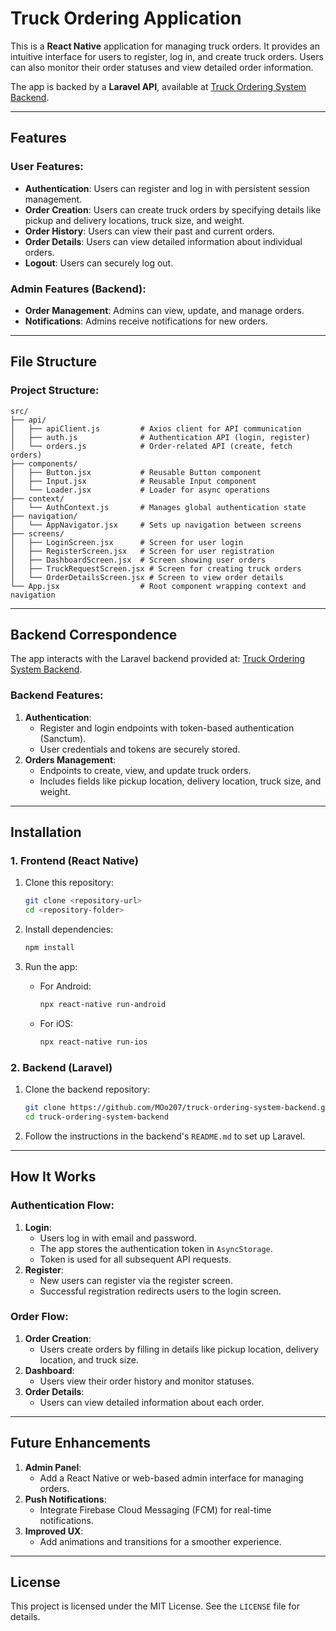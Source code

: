 
# Truck Ordering Application

This is a **React Native** application for managing truck orders. It provides an intuitive interface for users to register, log in, and create truck orders. Users can also monitor their order statuses and view detailed order information.

The app is backed by a **Laravel API**, available at [Truck Ordering System Backend](https://github.com/MOo207/truck-ordering-system-backend.git).

---

## Features

### User Features:
- **Authentication**: Users can register and log in with persistent session management.
- **Order Creation**: Users can create truck orders by specifying details like pickup and delivery locations, truck size, and weight.
- **Order History**: Users can view their past and current orders.
- **Order Details**: Users can view detailed information about individual orders.
- **Logout**: Users can securely log out.

### Admin Features (Backend):
- **Order Management**: Admins can view, update, and manage orders.
- **Notifications**: Admins receive notifications for new orders.

---

## File Structure

### Project Structure:
```
src/
├── api/
│   ├── apiClient.js         # Axios client for API communication
│   ├── auth.js              # Authentication API (login, register)
│   └── orders.js            # Order-related API (create, fetch orders)
├── components/
│   ├── Button.jsx           # Reusable Button component
│   ├── Input.jsx            # Reusable Input component
│   └── Loader.jsx           # Loader for async operations
├── context/
│   └── AuthContext.js       # Manages global authentication state
├── navigation/
│   └── AppNavigator.jsx     # Sets up navigation between screens
├── screens/
│   ├── LoginScreen.jsx      # Screen for user login
│   ├── RegisterScreen.jsx   # Screen for user registration
│   ├── DashboardScreen.jsx  # Screen showing user orders
│   ├── TruckRequestScreen.jsx # Screen for creating truck orders
│   └── OrderDetailsScreen.jsx # Screen to view order details
└── App.jsx                  # Root component wrapping context and navigation
```

---

## Backend Correspondence

The app interacts with the Laravel backend provided at: [Truck Ordering System Backend](https://github.com/MOo207/truck-ordering-system-backend.git).

### Backend Features:
1. **Authentication**:
   - Register and login endpoints with token-based authentication (Sanctum).
   - User credentials and tokens are securely stored.
2. **Orders Management**:
   - Endpoints to create, view, and update truck orders.
   - Includes fields like pickup location, delivery location, truck size, and weight.

---

## Installation

### 1. **Frontend (React Native)**

1. Clone this repository:
   ```bash
   git clone <repository-url>
   cd <repository-folder>
   ```

2. Install dependencies:
   ```bash
   npm install
   ```

3. Run the app:
   - For Android:
     ```bash
     npx react-native run-android
     ```
   - For iOS:
     ```bash
     npx react-native run-ios
     ```

### 2. **Backend (Laravel)**

1. Clone the backend repository:
   ```bash
   git clone https://github.com/MOo207/truck-ordering-system-backend.git
   cd truck-ordering-system-backend
   ```

2. Follow the instructions in the backend's `README.md` to set up Laravel.

---

## How It Works

### Authentication Flow:
1. **Login**:
   - Users log in with email and password.
   - The app stores the authentication token in `AsyncStorage`.
   - Token is used for all subsequent API requests.
2. **Register**:
   - New users can register via the register screen.
   - Successful registration redirects users to the login screen.

### Order Flow:
1. **Order Creation**:
   - Users create orders by filling in details like pickup location, delivery location, and truck size.
2. **Dashboard**:
   - Users view their order history and monitor statuses.
3. **Order Details**:
   - Users can view detailed information about each order.

---

## Future Enhancements

1. **Admin Panel**:
   - Add a React Native or web-based admin interface for managing orders.
2. **Push Notifications**:
   - Integrate Firebase Cloud Messaging (FCM) for real-time notifications.
3. **Improved UX**:
   - Add animations and transitions for a smoother experience.

---

## License

This project is licensed under the MIT License. See the `LICENSE` file for details.
